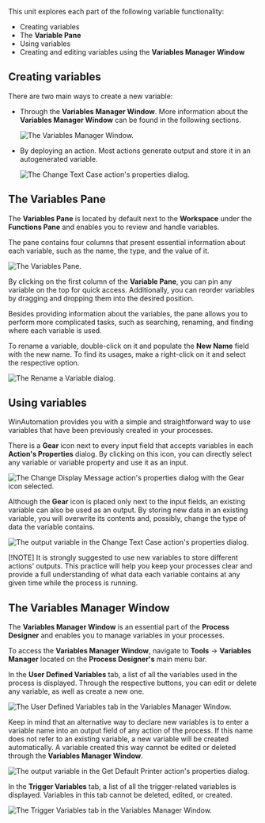 This unit explores each part of the following variable functionality:

- Creating variables
- The **Variable Pane**
- Using variables
- Creating and editing variables using the **Variables Manager Window**

## Creating variables

There are two main ways to create a new variable:

- Through the **Variables Manager Window**. More information about the **Variables Manager Window** can be found in the following sections. 

    ![The Variables Manager Window.](..\media\variables-manager-window.png)

- By deploying an action. Most actions generate output and store it in an autogenerated variable. 

    ![The Change Text Case action's properties dialog.](..\media\change-text-case-action-properties-output.png)

## The Variables Pane

The **Variables Pane** is located by default next to the **Workspace** under the **Functions Pane** and enables you to review and handle variables. 

The pane contains four columns that present essential information about each variable, such as the name, the type, and the value of it. 

![The Variables Pane.](..\media\variables-pane.png)

By clicking on the first column of the **Variable Pane**, you can pin any variable on the top for quick access. Additionally, you can reorder variables by dragging and dropping them into the desired position. 

Besides providing information about the variables, the pane allows you to perform more complicated tasks, such as searching, renaming, and finding where each variable is used.

To rename a variable, double-click on it and populate the **New Name** field with the new name. To find its usages, make a right-click on it and select the respective option. 

![The Rename a Variable dialog.](..\media\rename-variable-dialog.png)

## Using variables

WinAutomation provides you with a simple and straightforward way to use variables that have been previously created in your processes.

There is a **Gear** icon next to every input field that accepts variables in each **Action's Properties** dialog. By clicking on this icon, you can directly select any variable or variable property and use it as an input.

![The Change Display Message action's properties dialog with the Gear icon selected.](..\media\change-display-message-action-properties.png)

Although the **Gear** icon is placed only next to the input fields, an existing variable can also be used as an output. By storing new data in an existing variable, you will overwrite its contents and, possibly, change the type of data the variable contains. 

![The output variable in the Change Text Case action's properties dialog.](..\media\change-text-case-action-properties-output.png)

[!NOTE]
It is strongly suggested to use new variables to store different actions' outputs. This practice will help you keep your processes clear and provide a full understanding of what data each variable contains at any given time while the process is running.

## The Variables Manager Window

The **Variables Manager Window** is an essential part of the **Process Designer** and enables you to manage variables in your processes. 

To access the **Variables Manager Window**, navigate to **Tools** -> **Variables Manager** located on the **Process Designer's** main menu bar. 

In the **User Defined Variables** tab, a list of all the variables used in the process is displayed. Through the respective buttons, you can edit or delete any variable, as well as create a new one.

![The User Defined Variables tab in the Variables Manager Window.](..\media\variables-manager-window-user-defined-variables-tab.png)

Keep in mind that an alternative way to declare new variables is to enter a variable name into an output field of any action of the process. If this name does not refer to an existing variable, a new variable will be created automatically. A variable created this way cannot be edited or deleted through the **Variables Manager Window**.

![The output variable in the Get Default Printer action's properties dialog.](..\media\get-default-printer-action-properties-output.png)

In the **Trigger Variables** tab, a list of all the trigger-related variables is displayed. Variables in this tab cannot be deleted, edited, or created.

![The Trigger Variables tab in the Variables Manager Window.](..\media\variables-manager-window-trigger-variables-tab.png)